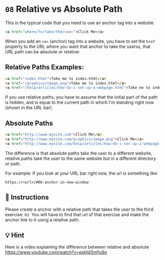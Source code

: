 # `08` Relative vs Absolute Path

This is the typical code that you need to use an anchor tag into a website:

```html
<a href="where/to/take/the/user">Click Me</a>
```
When you add an `<a>` (anchor) tag into a website, you have to set the `href` property to the URL where you want that anchor to take the userss, that URL path can be absolute or relative:

## Relative Paths Examples:

```html
<a href="index.html">Take me to index.html</a>
<a href="/graphics/image.png">Take me to index.html</a>
<a href="/help/articles/how-do-i-set-up-a-webpage.html">Take me to index.html</a>
```

If you use relative paths, you have to assume that the initial part of the path is hidden, and is equal to the current path in which I'm standing right now (shown in the URL bar).

## Absolute Paths
```html
<a href="http://www.mysite.com">Click Me</a>
<a href="http://www.mysite.com/graphics/image.png">Click Me</a>
<a href="http://www.mysite.com/help/articles/how-do-i-set-up-a-webpage.html">Click Me</a>
```

The difference is that absolute paths take the user to a different website, relative paths take the user to the same website but in a different directory or path.

For example: If you look at your URL bar right now, the url is something like:
```
https://<url>/#06-anchor-in-new-window
```

## 📝 Instructions

Please create a anchor with a relative path that takes the user to the third exercise: `03`.
You will have to find that url of that exercise and make the anchor link to it using a relative path.

## 💡 Hint

Here is a video explaining the difference between relative and absolute
https://www.youtube.com/watch?v=ephId3mYu9o